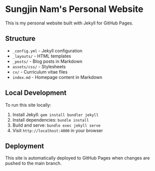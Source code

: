 # Sungjin Nam's Personal Website

This is my personal website built with Jekyll for GitHub Pages.

## Structure

- `_config.yml` - Jekyll configuration
- `_layouts/` - HTML templates
- `_posts/` - Blog posts in Markdown
- `assets/css/` - Stylesheets
- `cv/` - Curriculum vitae files
- `index.md` - Homepage content in Markdown

## Local Development

To run this site locally:

1. Install Jekyll: `gem install bundler jekyll`
2. Install dependencies: `bundle install`
3. Build and serve: `bundle exec jekyll serve`
4. Visit `http://localhost:4000` in your browser

## Deployment

This site is automatically deployed to GitHub Pages when changes are pushed to the main branch.